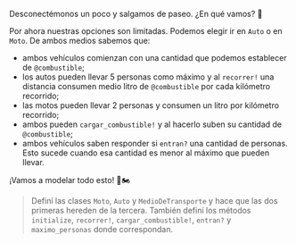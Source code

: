 Desconectémonos un poco y salgamos de paseo. ¿En qué vamos? :thinking:

Por ahora nuestras opciones son limitadas. Podemos elegir ir en `Auto` o en `Moto`. De ambos medios sabemos que: 

* ambos vehículos comienzan con una cantidad que podemos establecer de `@combustible`;
* los autos pueden llevar 5 personas como máximo y al `recorrer!` una distancia consumen medio litro de `@combustible` por cada kilómetro recorrido;
* las motos pueden llevar 2 personas y consumen un litro por kilómetro recorrido;
* ambos pueden `cargar_combustible!` y al hacerlo suben su cantidad de `@combustible`;
* ambos vehículos saben responder si `entran?` una cantidad de personas. Esto sucede cuando esa cantidad es menor al máximo que pueden llevar.

¡Vamos a modelar todo esto! :red_car::motorcycle:

> Definí las clases `Moto`, `Auto` y `MedioDeTransporte` y hace que las dos primeras hereden de la tercera. También definí los métodos `initialize`, `recorrer!`, `cargar_combustible!`, `entran?` y `maximo_personas` donde correspondan.
